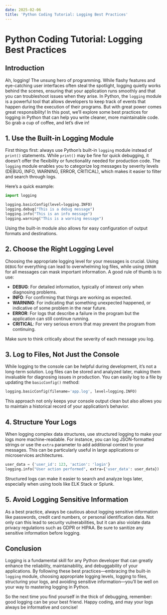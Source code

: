```yaml
---
date: 2025-02-06
title: 'Python Coding Tutorial: Logging Best Practices'
---
```


# Python Coding Tutorial: Logging Best Practices

## Introduction

Ah, logging! The unsung hero of programming. While flashy features and eye-catching user interfaces often steal the spotlight, logging quietly works behind the scenes, ensuring that your application runs smoothly and that you can troubleshoot issues when they arise. In Python, the `logging` module is a powerful tool that allows developers to keep track of events that happen during the execution of their programs. But with great power comes great responsibility! In this post, we’ll explore some best practices for logging in Python that can help you write cleaner, more maintainable code. So grab a cup of coffee, and let’s dive in!

<!-- more -->
## 1. Use the Built-in Logging Module

First things first: always use Python’s built-in `logging` module instead of `print()` statements. While `print()` may be fine for quick debugging, it doesn’t offer the flexibility or functionality needed for production code. The `logging` module enables you to categorize log messages by severity levels (DEBUG, INFO, WARNING, ERROR, CRITICAL), which makes it easier to filter and search through logs.

Here’s a quick example:

```python
import logging

logging.basicConfig(level=logging.INFO)
logging.debug("This is a debug message")
logging.info("This is an info message")
logging.warning("This is a warning message")
```

Using the built-in module also allows for easy configuration of output formats and destinations.

## 2. Choose the Right Logging Level

Choosing the appropriate logging level for your messages is crucial. Using `DEBUG` for everything can lead to overwhelming log files, while using `ERROR` for all messages can mask important information. A good rule of thumb is to use:

- **DEBUG**: For detailed information, typically of interest only when diagnosing problems.
- **INFO**: For confirming that things are working as expected.
- **WARNING**: For indicating that something unexpected happened, or indicative of some problem in the near future.
- **ERROR**: For logs that describe a failure in the program but the application can still continue running.
- **CRITICAL**: For very serious errors that may prevent the program from continuing.

Make sure to think critically about the severity of each message you log.

## 3. Log to Files, Not Just the Console

While logging to the console can be helpful during development, it’s not a long-term solution. Log files can be stored and analyzed later, making them invaluable for diagnosing issues in production. You can easily log to a file by updating the `basicConfig()` method:

```python
logging.basicConfig(filename='app.log', level=logging.INFO)
```

This approach not only keeps your console output clean but also allows you to maintain a historical record of your application’s behavior.

## 4. Structure Your Logs

When logging complex data structures, use structured logging to make your logs more machine-readable. For instance, you can log JSON-formatted strings or use the `extra` parameter to add additional context to your messages. This can be particularly useful in large applications or microservices architectures.

```python
user_data = {'user_id': 123, 'action': 'login'}
logging.info("User action performed", extra={'user_data': user_data})
```

Structured logs can make it easier to search and analyze logs later, especially when using tools like ELK Stack or Splunk.

## 5. Avoid Logging Sensitive Information

As a best practice, always be cautious about logging sensitive information like passwords, credit card numbers, or personal identification data. Not only can this lead to security vulnerabilities, but it can also violate data privacy regulations such as GDPR or HIPAA. Be sure to sanitize any sensitive information before logging.

## Conclusion

Logging is a fundamental skill for any Python developer that can greatly enhance the reliability, maintainability, and debuggability of your applications. By following these best practices—embracing the built-in `logging` module, choosing appropriate logging levels, logging to files, structuring your logs, and avoiding sensitive information—you’ll be well on your way to mastering logging in Python.

So the next time you find yourself in the thick of debugging, remember: good logging can be your best friend. Happy coding, and may your logs always be informative and concise!